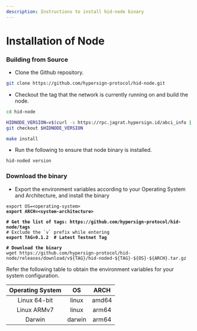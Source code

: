 ```yaml
---
description: Instructions to install hid-node binary
---
```


# Installation of Node

### Building from Source

* Clone the Github repository.

```bash
git clone https://github.com/hypersign-protocol/hid-node.git
```

* Checkout the tag that the network is currently running on and build the node.

```bash
cd hid-node

HIDNODE_VERSION=v$(curl -s https://rpc.jagrat.hypersign.id/abci_info | jq -r .result.response.version)
git checkout $HIDNODE_VERSION

make install
```

* Run the following to ensure that node binary is installed.

```bash
hid-noded version
```

### Download the binary

* Export the environment variables according to your Operating System and Architecture, and install the binary

<pre class="language-bash"><code class="lang-bash">export OS=&#x3C;operating-system>
<strong>export ARCH=&#x3C;system-architecture>
</strong>
<strong># Get the list of tags: https://github.com/hypersign-protocol/hid-node/tags
</strong># Exclude the `v` prefix while entering
<strong>export TAG=0.1.2  # Latest Testnet Tag
</strong>
<strong># Download the binary
</strong>wget https://github.com/hypersign-protocol/hid-node/releases/download/v${TAG}/hid-noded-${TAG}-${OS}-${ARCH}.tar.gz
</code></pre>

Refer the following table to obtain the environment variables for your system configuration.

| Operating System |   OS   |  ARCH |
| :--------------: | :----: | :---: |
|   Linux 64-bit   |  linux | amd64 |
|    Linux ARMv7   |  linux | arm64 |
|      Darwin      | darwin | arm64 |
